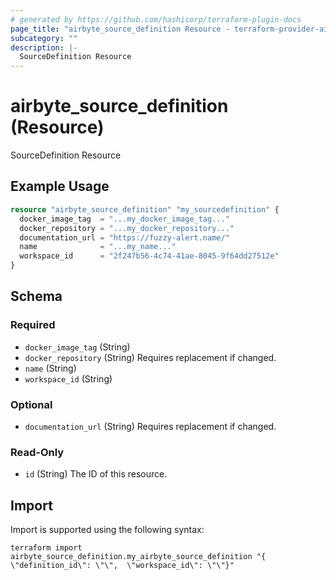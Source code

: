 ```yaml
---
# generated by https://github.com/hashicorp/terraform-plugin-docs
page_title: "airbyte_source_definition Resource - terraform-provider-airbyte"
subcategory: ""
description: |-
  SourceDefinition Resource
---
```


# airbyte_source_definition (Resource)

SourceDefinition Resource

## Example Usage

```terraform
resource "airbyte_source_definition" "my_sourcedefinition" {
  docker_image_tag  = "...my_docker_image_tag..."
  docker_repository = "...my_docker_repository..."
  documentation_url = "https://fuzzy-alert.name/"
  name              = "...my_name..."
  workspace_id      = "2f247b56-4c74-41ae-8045-9f64dd27512e"
}
```

<!-- schema generated by tfplugindocs -->
## Schema

### Required

- `docker_image_tag` (String)
- `docker_repository` (String) Requires replacement if changed.
- `name` (String)
- `workspace_id` (String)

### Optional

- `documentation_url` (String) Requires replacement if changed.

### Read-Only

- `id` (String) The ID of this resource.

## Import

Import is supported using the following syntax:

```shell
terraform import airbyte_source_definition.my_airbyte_source_definition "{ \"definition_id\": \"\",  \"workspace_id\": \"\"}"
```
